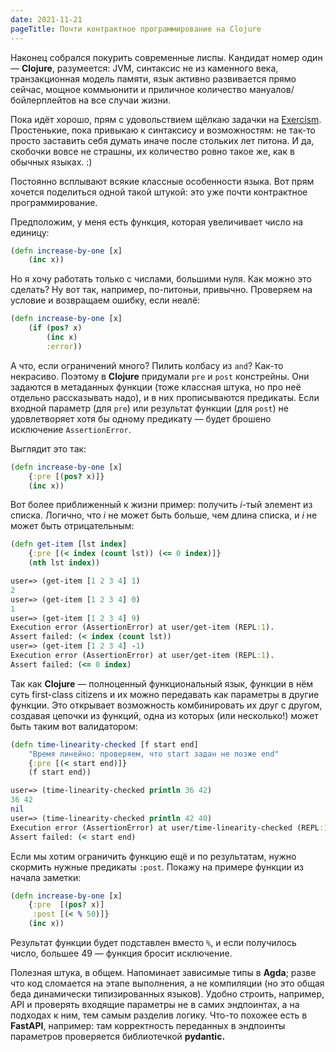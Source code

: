 ```yaml
---
date: 2021-11-21
pageTitle: Почти контрактное программирование на Clojure
---
```


Наконец собрался покурить современные лиспы. Кандидат номер один — **Clojure**, разумеется: JVM, синтаксис не из каменного века, транзакционная модель памяти, язык активно развивается прямо сейчас, мощное коммьюнити и приличное количество мануалов/бойлерплейтов на все случаи жизни.

Пока идёт хорошо, прям с удовольствием щёлкаю задачки на [Exercism](https://www.exercism.org). Простенькие, пока привыкаю к синтаксису и возможностям: не так-то просто заставить себя думать иначе после стольких лет питона. И да, скобочки вовсе не страшны, их количество ровно такое же, как в обычных языках. :)

Постоянно всплывают всякие классные особенности языка. Вот прям хочется поделиться одной такой штукой: это уже почти контрактное программирование.

Предположим, у меня есть функция, которая увеличивает число на единицу:

```clojure
(defn increase-by-one [x]
    (inc x))
```

Но я хочу работать только с числами, большими нуля. Как можно это сделать? Ну вот так, например, по-питоньи, привычно. Проверяем на условие и возвращаем ошибку, если неалё:

```clojure
(defn increase-by-one [x]
    (if (pos? x)
        (inc x)
        :error))
```

А что, если ограничений много? Пилить колбасу из `and`? Как-то некрасиво. Поэтому в **Clojure** придумали `pre` и `post` констрейны. Они задаются в метаданных функции (тоже классная штука, но про неё отдельно рассказывать надо), и в них прописываются предикаты. Если входной параметр (для `pre`) или результат функции (для `post`) не удовлетворяет хотя бы одному предикату — будет брошено исключение `AssertionError`.

Выглядит это так:

```clojure
(defn increase-by-one [x]
    {:pre [(pos? x)]}
    (inc x))
```

Вот более приближенный к жизни пример: получить *i*-тый элемент из списка. Логично, что *i* не может быть больше, чем длина списка, и *i* не может быть отрицательным:

```clojure
(defn get-item [lst index]
    {:pre [(< index (count lst)) (<= 0 index)]}
    (nth lst index))

user=> (get-item [1 2 3 4] 1)
2
user=> (get-item [1 2 3 4] 0)
1
user=> (get-item [1 2 3 4] 9)
Execution error (AssertionError) at user/get-item (REPL:1).
Assert failed: (< index (count lst))
user=> (get-item [1 2 3 4] -1)
Execution error (AssertionError) at user/get-item (REPL:1).
Assert failed: (<= 0 index)
```

Так как **Clojure** — полноценный функциональный язык, функции в нём суть first-class citizens и их можно передавать как параметры в другие функции. Это открывает возможность комбинировать их друг с другом, создавая цепочки из функций, одна из которых (или несколько!) может быть таким вот валидатором:

```clojure
(defn time-linearity-checked [f start end]
    "Время линейно: проверяем, что start задан не позже end"
    {:pre [(< start end)]}
    (f start end))

user=> (time-linearity-checked println 36 42)
36 42
nil
user=> (time-linearity-checked println 42 40)
Execution error (AssertionError) at user/time-linearity-checked (REPL:1).
Assert failed: (< start end)
```

Если мы хотим ограничить функцию ещё и по результатам, нужно скормить нужные предикаты `:post`. Покажу на примере функции из начала заметки:

```clojure
(defn increase-by-one [x]
    {:pre  [(pos? x)]
     :post [(< % 50)]}
    (inc x))
```

Результат функции будет подставлен вместо `%`, и если получилось число, большее 49 — функция бросит исключение.

Полезная штука, в общем. Напоминает зависимые типы в **Agda**; разве что код сломается на этапе выполнения, а не компиляции (но это общая беда динамически типизированных языков). Удобно строить, например, API и проверять входящие параметры не в самих эндпоинтах, а на подходах к ним, тем самым разделив логику. Что-то похожее есть в **FastAPI**, например: там корректность переданных в эндпоинты параметров проверяется библиотечкой **pydantic.**


